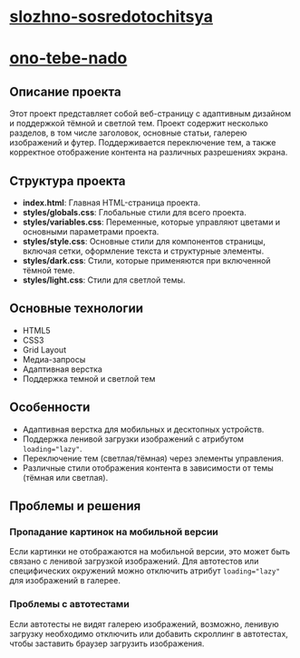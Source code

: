 # [slozhno-sosredotochitsya](https://github.com/katanaim/slozhno-sosredotochitsya.git)

# [ono-tebe-nado](https://github.com/katanaim/ono-tebe-nado.git)

## Описание проекта

Этот проект представляет собой веб-страницу с адаптивным дизайном и поддержкой тёмной и светлой тем. Проект содержит несколько разделов, в том числе заголовок, основные статьи, галерею изображений и футер. Поддерживается переключение тем, а также корректное отображение контента на различных разрешениях экрана.

## Структура проекта

- **index.html**: Главная HTML-страница проекта.
- **styles/globals.css**: Глобальные стили для всего проекта.
- **styles/variables.css**: Переменные, которые управляют цветами и основными параметрами проекта.
- **styles/style.css**: Основные стили для компонентов страницы, включая сетки, оформление текста и структурные элементы.
- **styles/dark.css**: Стили, которые применяются при включенной тёмной теме.
- **styles/light.css**: Стили для светлой темы.

## Основные технологии

- HTML5
- CSS3
- Grid Layout
- Медиа-запросы
- Адаптивная верстка
- Поддержка темной и светлой тем

## Особенности

- Адаптивная верстка для мобильных и десктопных устройств.
- Поддержка ленивой загрузки изображений с атрибутом `loading="lazy"`.
- Переключение тем (светлая/тёмная) через элементы управления.
- Различные стили отображения контента в зависимости от темы (тёмная или светлая).

## Проблемы и решения

### Пропадание картинок на мобильной версии
Если картинки не отображаются на мобильной версии, это может быть связано с ленивой загрузкой изображений. Для автотестов или специфических окружений можно отключить атрибут `loading="lazy"` для изображений в галерее.

### Проблемы с автотестами
Если автотесты не видят галерею изображений, возможно, ленивую загрузку необходимо отключить или добавить скроллинг в автотестах, чтобы заставить браузер загрузить изображения.
